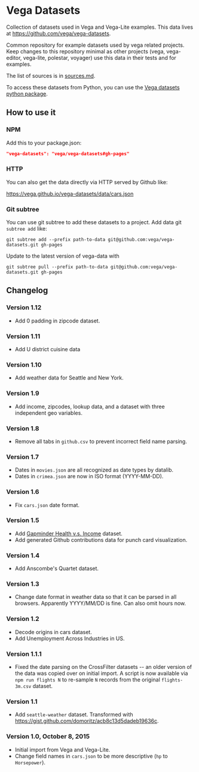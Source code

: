 # Vega Datasets

Collection of datasets used in Vega and Vega-Lite examples. This data lives at https://github.com/vega/vega-datasets.

Common repository for example datasets used by vega related projects. Keep changes to this repository minimal as other projects (vega, vega-editor, vega-lite, polestar, voyager) use this data in their tests and for examples.

The list of sources is in [sources.md](https://github.com/vega/vega-datasets/blob/gh-pages/sources.md).

To access these datasets from Python, you can use the [Vega datasets python package](https://github.com/jakevdp/vega_datasets).

## How to use it

### NPM

Add this to your package.json:
```json
"vega-datasets": "vega/vega-datasets#gh-pages"
```

### HTTP

You can also get the data directly via HTTP served by Github like:

https://vega.github.io/vega-datasets/data/cars.json

### Git subtree

You can use git subtree to add these datasets to a project. Add data git `subtree add` like:

```
git subtree add --prefix path-to-data git@github.com:vega/vega-datasets.git gh-pages
```

Update to the latest version of vega-data with

```
git subtree pull --prefix path-to-data git@github.com:vega/vega-datasets.git gh-pages
```

## Changelog

### Version 1.12

- Add 0 padding in zipcode dataset.

### Version 1.11

- Add U district cuisine data

### Version 1.10

- Add weather data for Seattle and New York.

### Version 1.9

- Add income, zipcodes, lookup data, and a dataset with three independent geo variables.

### Version 1.8

- Remove all tabs in `github.csv` to prevent incorrect field name parsing.

### Version 1.7

* Dates in `movies.json` are all recognized as date types by datalib.
* Dates in `crimea.json` are now in ISO format (YYYY-MM-DD).

### Version 1.6

* Fix `cars.json` date format.

### Version 1.5

* Add [Gapminder Health v.s. Income](data/gapminder-health-income.csv) dataset.
* Add generated Github contributions data for punch card visualization.

### Version 1.4

* Add Anscombe's Quartet dataset.

### Version 1.3

* Change date format in weather data so that it can be parsed in all browsers. Apparently YYYY/MM/DD is fine. Can also omit hours now.

### Version 1.2

* Decode origins in cars dataset.
* Add Unemployment Across Industries in US.

### Version 1.1.1

* Fixed the date parsing on the CrossFilter datasets -- an older version of the data was copied over on initial import. A script is now available via `npm run flights N` to re-sample `N` records from the original `flights-3m.csv` dataset. 

### Version 1.1

* Add `seattle-weather` dataset. Transformed with https://gist.github.com/domoritz/acb8c13d5dadeb19636c.

### Version 1.0, October 8, 2015

* Initial import from Vega and Vega-Lite.
* Change field names in `cars.json` to be more descriptive (`hp` to `Horsepower`).
